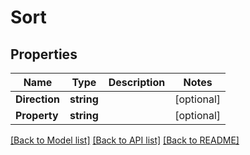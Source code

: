 # Sort

## Properties

Name | Type | Description | Notes
------------ | ------------- | ------------- | -------------
**Direction** | **string** |  | [optional] 
**Property** | **string** |  | [optional] 

[[Back to Model list]](../README.md#documentation-for-models) [[Back to API list]](../README.md#documentation-for-api-endpoints) [[Back to README]](../README.md)


